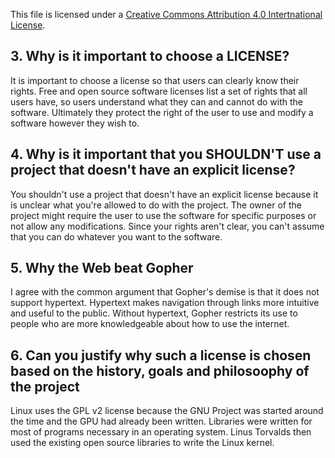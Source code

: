 This file is licensed under a [Creative Commons Attribution 4.0 Intertnational License](https://creativecommons.org/licenses/by/4.0/).

## 3. Why is it important to choose a LICENSE?
It is important to choose a license so that users can clearly know their rights. Free and open source software licenses list a set of rights that all users have, so users understand what they can and cannot do with the software. Ultimately they protect the right of the user to use and modify a software however they wish to. 

## 4. Why is it important that you SHOULDN'T use a project that doesn't have an explicit license?
You shouldn't use a project that doesn't have an explicit license because it is unclear what you're allowed to do with the project. The owner of the project might require the user to use the software for specific purposes or not allow any modifications. Since your rights aren't clear, you can't assume that you can do whatever you want to the software.

## 5. Why the Web beat Gopher
I agree with the common argument that Gopher's demise is that it does not support hypertext. Hypertext makes navigation through links more intuitive and useful to the public. Without hypertext, Gopher restricts its use to people who are more knowledgeable about how to use the internet.

## 6. Can you justify why such a license is chosen based on the history, goals and philosoophy of the project 
Linux uses the GPL v2 license because the GNU Project was started around the time and the GPU had already been written. Libraries were written for most of programs necessary in an operating system. Linus Torvalds then used the existing open source libraries to write the Linux kernel. 
